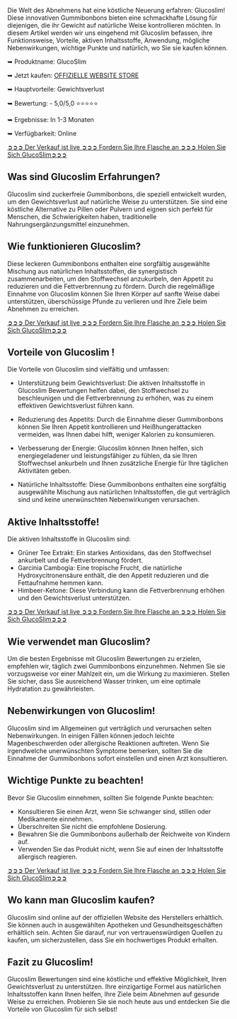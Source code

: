 Die Welt des Abnehmens hat eine köstliche Neuerung erfahren: Glucoslim! Diese innovativen Gummibonbons bieten eine schmackhafte Lösung für diejenigen, die ihr Gewicht auf natürliche Weise kontrollieren möchten. In diesem Artikel werden wir uns eingehend mit Glucoslim befassen, ihre Funktionsweise, Vorteile, aktiven Inhaltsstoffe, Anwendung, mögliche Nebenwirkungen, wichtige Punkte und natürlich, wo Sie sie kaufen können.

➥ Produktname: GlucoSlim

➥ Jetzt kaufen: [OFFIZIELLE WEBSITE STORE](https://atozsupplement.com/glucoslim-erfahrungen/)

➥ Hauptvorteile: Gewichtsverlust

➥ Bewertung: - 5,0/5,0 ⭐⭐⭐⭐⭐

➥ Ergebnisse: In 1-3 Monaten

➥ Verfügbarkeit: Online

[‍➲➲➲ Der Verkauf ist live ➲➲➲ Fordern Sie Ihre Flasche an ➲➲➲ Holen Sie Sich GlucoSlim➲➲➲](https://atozsupplement.com/glucoslim-erfahrungen/)

## Was sind Glucoslim Erfahrungen?

Glucoslim sind zuckerfreie Gummibonbons, die speziell entwickelt wurden, um den Gewichtsverlust auf natürliche Weise zu unterstützen. Sie sind eine köstliche Alternative zu Pillen oder Pulvern und eignen sich perfekt für Menschen, die Schwierigkeiten haben, traditionelle Nahrungsergänzungsmittel einzunehmen.

## Wie funktionieren Glucoslim?

Diese leckeren Gummibonbons enthalten eine sorgfältig ausgewählte Mischung aus natürlichen Inhaltsstoffen, die synergistisch zusammenarbeiten, um den Stoffwechsel anzukurbeln, den Appetit zu reduzieren und die Fettverbrennung zu fördern. Durch die regelmäßige Einnahme von Glucoslim können Sie Ihren Körper auf sanfte Weise dabei unterstützen, überschüssige Pfunde zu verlieren und Ihre Ziele beim Abnehmen zu erreichen.

[‍➲➲➲ Der Verkauf ist live ➲➲➲ Fordern Sie Ihre Flasche an ➲➲➲ Holen Sie Sich GlucoSlim➲➲➲](https://atozsupplement.com/glucoslim-erfahrungen/)

## Vorteile von Glucoslim !

Die Vorteile von Glucoslim sind vielfältig und umfassen:

- Unterstützung beim Gewichtsverlust: Die aktiven Inhaltsstoffe in Glucoslim Bewertungen helfen dabei, den Stoffwechsel zu beschleunigen und die Fettverbrennung zu erhöhen, was zu einem effektiven Gewichtsverlust führen kann.

- Reduzierung des Appetits: Durch die Einnahme dieser Gummibonbons können Sie Ihren Appetit kontrollieren und Heißhungerattacken vermeiden, was Ihnen dabei hilft, weniger Kalorien zu konsumieren.

- Verbesserung der Energie: Glucoslim können Ihnen helfen, sich energiegeladener und leistungsfähiger zu fühlen, da sie Ihren Stoffwechsel ankurbeln und Ihnen zusätzliche Energie für Ihre täglichen Aktivitäten geben.

- Natürliche Inhaltsstoffe: Diese Gummibonbons enthalten eine sorgfältig ausgewählte Mischung aus natürlichen Inhaltsstoffen, die gut verträglich sind und keine unerwünschten Nebenwirkungen verursachen.

## Aktive Inhaltsstoffe!

Die aktiven Inhaltsstoffe in Glucoslim sind:

- Grüner Tee Extrakt: Ein starkes Antioxidans, das den Stoffwechsel ankurbelt und die Fettverbrennung fördert.
- Garcinia Cambogia: Eine tropische Frucht, die natürliche Hydroxycitronensäure enthält, die den Appetit reduzieren und die Fettaufnahme hemmen kann.
- Himbeer-Ketone: Diese Verbindung kann die Fettverbrennung erhöhen und den Gewichtsverlust unterstützen.

[‍➲➲➲ Der Verkauf ist live ➲➲➲ Fordern Sie Ihre Flasche an ➲➲➲ Holen Sie Sich GlucoSlim➲➲➲](https://atozsupplement.com/glucoslim-erfahrungen/)

## Wie verwendet man Glucoslim?

Um die besten Ergebnisse mit Glucoslim Bewertungen zu erzielen, empfehlen wir, täglich zwei Gummibonbons einzunehmen. Nehmen Sie sie vorzugsweise vor einer Mahlzeit ein, um die Wirkung zu maximieren. Stellen Sie sicher, dass Sie ausreichend Wasser trinken, um eine optimale Hydratation zu gewährleisten.

## Nebenwirkungen von Glucoslim!

Glucoslim sind im Allgemeinen gut verträglich und verursachen selten Nebenwirkungen. In einigen Fällen können jedoch leichte Magenbeschwerden oder allergische Reaktionen auftreten. Wenn Sie irgendwelche unerwünschten Symptome bemerken, sollten Sie die Einnahme der Gummibonbons sofort einstellen und einen Arzt konsultieren.

## Wichtige Punkte zu beachten!

Bevor Sie Glucoslim einnehmen, sollten Sie folgende Punkte beachten:

- Konsultieren Sie einen Arzt, wenn Sie schwanger sind, stillen oder Medikamente einnehmen.
- Überschreiten Sie nicht die empfohlene Dosierung.
- Bewahren Sie die Gummibonbons außerhalb der Reichweite von Kindern auf.
- Verwenden Sie das Produkt nicht, wenn Sie auf einen der Inhaltsstoffe allergisch reagieren.

[‍➲➲➲ Der Verkauf ist live ➲➲➲ Fordern Sie Ihre Flasche an ➲➲➲ Holen Sie Sich GlucoSlim➲➲➲](https://atozsupplement.com/glucoslim-erfahrungen/)

## Wo kann man Glucoslim kaufen?

Glucoslim sind online auf der offiziellen Website des Herstellers erhältlich. Sie können auch in ausgewählten Apotheken und Gesundheitsgeschäften erhältlich sein. Achten Sie darauf, nur von vertrauenswürdigen Quellen zu kaufen, um sicherzustellen, dass Sie ein hochwertiges Produkt erhalten.

## Fazit zu Glucoslim!

Glucoslim Bewertungen sind eine köstliche und effektive Möglichkeit, Ihren Gewichtsverlust zu unterstützen. Ihre einzigartige Formel aus natürlichen Inhaltsstoffen kann Ihnen helfen, Ihre Ziele beim Abnehmen auf gesunde Weise zu erreichen. Probieren Sie sie noch heute aus und entdecken Sie die Vorteile von Glucoslim für sich selbst!
